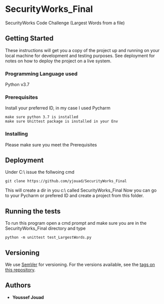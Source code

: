 # SecurityWorks_Final


SecurityWorks Code Challenge (Largest Words from a file) 

## Getting Started

These instructions will get you a copy of the project up and running on your local machine for development and testing purposes. See deployment for notes on how to deploy the project on a live system.

### Programming Language used 

Python v3.7

### Prerequisites

Install your preferred ID, in my case I used Pycharm

```
make sure python 3.7 is installed
make sure Unittest package is installed in your Env

```



### Installing

Please make sure you meet the Prerequisites


## Deployment

Under C:\ issue the follwoing cmd

```
git clone https://github.com/yjouad/SecurityWorks_Final
```
This will create a dir in you c:\ called SecurityWorks_Final
Now you can go to your Pycharm or prefered ID and create a project from this folder.



## Running the tests

To run this program open a cmd prompt and make sure you are in the SecurityWorks_Final directory and type
```
python -m unittest test_LargestWords.py

```

## Versioning

We use [SemVer](http://semver.org/) for versioning. For the versions available, see the [tags on this repository](https://github.com/your/project/tags). 

## Authors

* **Youssef Jouad** 


